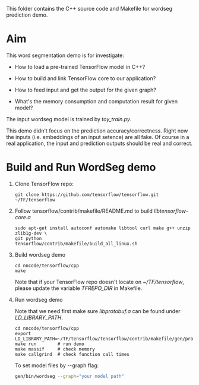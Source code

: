 
This folder contains the C++ source code and Makefile for wordseg prediction demo.

# Aim

This word segmentation demo is for investigate:

- How to load a pre-trained TensorFlow model in C++?

- How to build and link TensorFlow core to our application?

- How to feed input and get the output for the given graph?

- What's the memory consumption and computation result for given model?

The input wordseg model is trained by *toy_train.py*.

This demo didn't focus on the prediction accuracy/correctness. Right now the
inputs (i.e. embeddings of an input setence) are all fake. Of course in a real
application, the input and prediction outputs should be real and correct.

# Build and Run WordSeg demo

1. Clone TensorFlow repo:

    ``` shell
    git clone https://github.com/tensorflow/tensorflow.git ~/TF/tensorflow
    ```

2. Follow tensorflow/contrib/makefile/README.md to build *libtensorflow-core.a*

    ``` shell
    sudo apt-get install autoconf automake libtool curl make g++ unzip zlib1g-dev \
    git python
    tensorflow/contrib/makefile/build_all_linux.sh
    ```

3. Build wordseg demo

    ``` shell
    cd nncode/tensorflow/cpp
    make
    ```

    Note that if your TensorFlow repo doesn't locate on *~/TF/tensorflow*,
    please update the variable *TFREPO_DIR* in Makefile.

4. Run wordseg demo

    Note that we need first make sure *libprotobuf.a* can be found under
    *LD_LIBRARY_PATH*.

    ``` shell
    cd nncode/tensorflow/cpp
    export LD_LIBRARY_PATH=~/TF/tensorflow/tensorflow/contrib/makefile/gen/protobuf/lib
    make run        # run demo
    make massif     # check memory
    make callgrind  # check function call times
    ```

    To set model files by --graph flag:

    ``` sh
    gen/bin/wordseg --graph="your model path"
    ```
